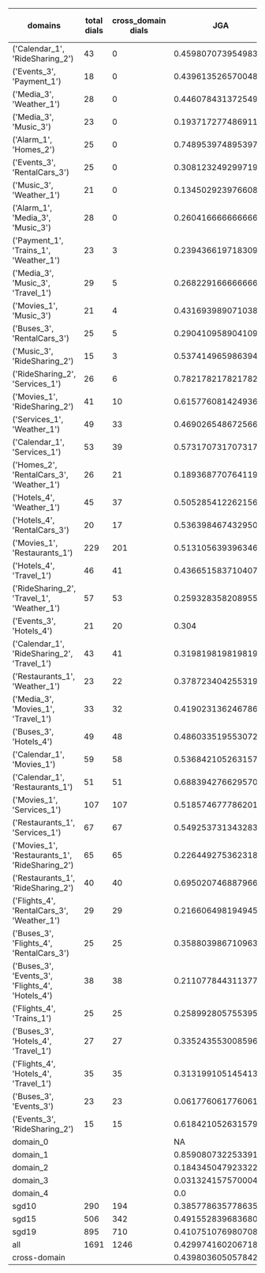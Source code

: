 | domains                                          |   total dials |   cross_domain dials | JGA                 | RSA                 | TA                  | CDTA                 |   total turns |   cross-domain turns |
|--------------------------------------------------|---------------|----------------------|---------------------|---------------------|---------------------|----------------------|---------------|----------------------|
| ('Calendar_1', 'RideSharing_2')                  |            43 |                    0 | 0.45980707395498394 | 0.7411278195488712  | 0.7491961414790996  | NA                   |           311 |                    0 |
| ('Events_3', 'Payment_1')                        |            18 |                    0 | 0.4396135265700483  | 0.8001156576533465  | 0.7391304347826086  | NA                   |           207 |                    0 |
| ('Media_3', 'Weather_1')                         |            28 |                    0 | 0.44607843137254904 | 0.7627399650959855  | 0.7549019607843137  | NA                   |           204 |                    0 |
| ('Media_3', 'Music_3')                           |            23 |                    0 | 0.193717277486911   | 0.5450119712689547  | 0.5863874345549738  | NA                   |           191 |                    0 |
| ('Alarm_1', 'Homes_2')                           |            25 |                    0 | 0.7489539748953975  | 0.9255738900475744  | 0.8493723849372385  | NA                   |           239 |                    0 |
| ('Events_3', 'RentalCars_3')                     |            25 |                    0 | 0.3081232492997199  | 0.7819284065607598  | 0.6190476190476191  | NA                   |           357 |                    0 |
| ('Music_3', 'Weather_1')                         |            21 |                    0 | 0.13450292397660818 | 0.5366199240432366  | 0.5906432748538012  | NA                   |           171 |                    0 |
| ('Alarm_1', 'Media_3', 'Music_3')                |            28 |                    0 | 0.2604166666666667  | 0.5596917543546757  | 0.625               | NA                   |           288 |                    0 |
| ('Payment_1', 'Trains_1', 'Weather_1')           |            23 |                    3 | 0.23943661971830985 | 0.5809408984628927  | 0.7295774647887324  | 1.0                  |           355 |                    3 |
| ('Media_3', 'Music_3', 'Travel_1')               |            29 |                    5 | 0.2682291666666667  | 0.5967822519593636  | 0.640625            | 0.0                  |           384 |                    5 |
| ('Movies_1', 'Music_3')                          |            21 |                    4 | 0.43169398907103823 | 0.6871715927750408  | 0.7650273224043715  | 0.0                  |           183 |                    4 |
| ('Buses_3', 'RentalCars_3')                      |            25 |                    5 | 0.29041095890410956 | 0.7842553054621875  | 0.6712328767123288  | 0.2                  |           365 |                    5 |
| ('Music_3', 'RideSharing_2')                     |            15 |                    3 | 0.5374149659863946  | 0.8009540695710906  | 0.7346938775510204  | 0.0                  |           147 |                    3 |
| ('RideSharing_2', 'Services_1')                  |            26 |                    6 | 0.7821782178217822  | 0.9410590277777781  | 0.8712871287128713  | 0.0                  |           303 |                    6 |
| ('Movies_1', 'RideSharing_2')                    |            41 |                   10 | 0.6157760814249363  | 0.8879298941798937  | 0.806615776081425   | 0.0                  |           393 |                   10 |
| ('Services_1', 'Weather_1')                      |            49 |                   33 | 0.4690265486725664  | 0.8258215962441317  | 0.7853982300884956  | 0.25                 |           452 |                   48 |
| ('Calendar_1', 'Services_1')                     |            53 |                   39 | 0.573170731707317   | 0.7914389842961272  | 0.7421602787456446  | 0.061224489795918366 |           574 |                   49 |
| ('Homes_2', 'RentalCars_3', 'Weather_1')         |            26 |                   21 | 0.1893687707641196  | 0.6179509379509377  | 0.5149501661129569  | 0.0                  |           301 |                   22 |
| ('Hotels_4', 'Weather_1')                        |            45 |                   37 | 0.5052854122621564  | 0.8298717403628119  | 0.8118393234672304  | 0.35135135135135137  |           473 |                   37 |
| ('Hotels_4', 'RentalCars_3')                     |            20 |                   17 | 0.5363984674329502  | 0.8699097979218463  | 0.7586206896551724  | 0.058823529411764705 |           261 |                   17 |
| ('Movies_1', 'Restaurants_1')                    |           229 |                  201 | 0.5131056393963463  | 0.8400134364591584  | 0.7347100873709294  | 0.21561338289962825  |          2518 |                  269 |
| ('Hotels_4', 'Travel_1')                         |            46 |                   41 | 0.43665158371040724 | 0.7904068021292903  | 0.746606334841629   | 0.04878048780487805  |           442 |                   41 |
| ('RideSharing_2', 'Travel_1', 'Weather_1')       |            57 |                   53 | 0.2593283582089552  | 0.7150161139724713  | 0.7052238805970149  | 0.02564102564102564  |           536 |                   78 |
| ('Events_3', 'Hotels_4')                         |            21 |                   20 | 0.304               | 0.7331086634884099  | 0.644               | 0.0                  |           250 |                   20 |
| ('Calendar_1', 'RideSharing_2', 'Travel_1')      |            43 |                   41 | 0.31981981981981983 | 0.6552012471655324  | 0.6396396396396397  | 0.0                  |           444 |                   41 |
| ('Restaurants_1', 'Weather_1')                   |            23 |                   22 | 0.37872340425531914 | 0.7978496811830142  | 0.7276595744680852  | 0.043478260869565216 |           235 |                   23 |
| ('Media_3', 'Movies_1', 'Travel_1')              |            33 |                   32 | 0.4190231362467866  | 0.7688836769699291  | 0.7660668380462725  | 0.1875               |           389 |                   32 |
| ('Buses_3', 'Hotels_4')                          |            49 |                   48 | 0.4860335195530726  | 0.8272597790770674  | 0.659217877094972   | 0.020833333333333332 |           537 |                   48 |
| ('Calendar_1', 'Movies_1')                       |            59 |                   58 | 0.5368421052631579  | 0.8589783335608948  | 0.7192982456140351  | 0.043478260869565216 |           570 |                   69 |
| ('Calendar_1', 'Restaurants_1')                  |            51 |                   51 | 0.6883942766295708  | 0.936039932757105   | 0.8426073131955485  | 0.05                 |           629 |                   60 |
| ('Movies_1', 'Services_1')                       |           107 |                  107 | 0.5185746777862017  | 0.8433311653899888  | 0.7263078089461713  | 0.16161616161616163  |          1319 |                  198 |
| ('Restaurants_1', 'Services_1')                  |            67 |                   67 | 0.5492537313432836  | 0.8779243247607436  | 0.7711442786069652  | 0.3712121212121212   |          1005 |                  132 |
| ('Movies_1', 'Restaurants_1', 'RideSharing_2')   |            65 |                   65 | 0.22644927536231885 | 0.7121138936047657  | 0.6096014492753623  | 0.046242774566473986 |          1104 |                  173 |
| ('Restaurants_1', 'RideSharing_2')               |            40 |                   40 | 0.6950207468879668  | 0.9316660900894157  | 0.8423236514522822  | 0.0                  |           482 |                   40 |
| ('Flights_4', 'RentalCars_3', 'Weather_1')       |            29 |                   29 | 0.21660649819494585 | 0.602432034876888   | 0.48736462093862815 | 0.03571428571428571  |           277 |                   56 |
| ('Buses_3', 'Flights_4', 'RentalCars_3')         |            25 |                   25 | 0.3588039867109635  | 0.7864793748512555  | 0.5514950166112956  | 0.06382978723404255  |           301 |                   47 |
| ('Buses_3', 'Events_3', 'Flights_4', 'Hotels_4') |            38 |                   38 | 0.21107784431137724 | 0.6172715678487138  | 0.47754491017964074 | 0.007575757575757576 |           668 |                  132 |
| ('Flights_4', 'Trains_1')                        |            25 |                   25 | 0.2589928057553957  | 0.7173555221308031  | 0.6115107913669064  | 0.0                  |           278 |                   25 |
| ('Buses_3', 'Hotels_4', 'Travel_1')              |            27 |                   27 | 0.335243553008596   | 0.7550983561159501  | 0.6131805157593123  | 0.07407407407407407  |           349 |                   54 |
| ('Flights_4', 'Hotels_4', 'Travel_1')            |            35 |                   35 | 0.3131991051454139  | 0.7101004187069754  | 0.6017897091722595  | 0.14705882352941177  |           447 |                   68 |
| ('Buses_3', 'Events_3')                          |            23 |                   23 | 0.06177606177606178 | 0.7051097381454521  | 0.6061776061776062  | 0.043478260869565216 |           259 |                   23 |
| ('Events_3', 'RideSharing_2')                    |            15 |                   15 | 0.618421052631579   | 0.8746610449735448  | 0.743421052631579   | 0.0                  |           152 |                   15 |
| domain_0                                         |               |                      | NA                  | NA                  | NA                  | NA                   |             0 |                    0 |
| domain_1                                         |               |                      | 0.8590807322533913  | 0.9376362239746429  | 0.9188726458580271  | NA                   |          7593 |                    0 |
| domain_2                                         |               |                      | 0.18434504792332268 | 0.7176601609708634  | 0.5663471778487753  | 0.13953488372093023  |          9390 |                 1505 |
| domain_3                                         |               |                      | 0.03132415757000474 | 0.5950573791809197  | 0.5543426672994779  | 0.030612244897959183 |          2107 |                  294 |
| domain_4                                         |               |                      | 0.0                 | 0.48421646992969614 | 0.4307692307692308  | 0.0                  |           260 |                   54 |
| sgd10                                            |           290 |                  194 | 0.3857786357786358  | 0.753376213608102   | 0.7191119691119691  | 0.1652892561983471   |          3108 |                  242 |
| sgd15                                            |           506 |                  342 | 0.4915528396836808  | 0.7959251380677239  | 0.7453271028037384  | 0.12831858407079647  |          5564 |                  452 |
| sgd19                                            |           895 |                  710 | 0.410751076980708   | 0.780774380223865   | 0.6736280202285072  | 0.10440034512510785  |         10678 |                 1159 |
| all                                              |          1691 |                 1246 | 0.42997416020671836 | 0.7807588862668638  | 0.7015503875968992  | 0.1181867242309768   |         19350 |                 1853 |
| cross-domain                                     |               |                      | 0.43980360505784233 | 0.7963994419576664  | 0.6991525423728814  | 0.1181867242309768   |         14868 |                 1853 |
